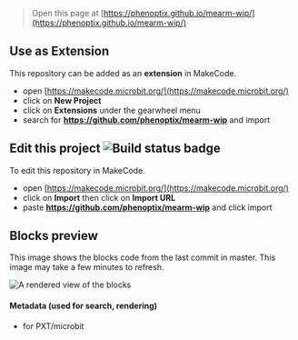 
> Open this page at [https://phenoptix.github.io/mearm-wip/](https://phenoptix.github.io/mearm-wip/)

## Use as Extension

This repository can be added as an **extension** in MakeCode.

* open [https://makecode.microbit.org/](https://makecode.microbit.org/)
* click on **New Project**
* click on **Extensions** under the gearwheel menu
* search for **https://github.com/phenoptix/mearm-wip** and import

## Edit this project ![Build status badge](https://github.com/phenoptix/mearm-wip/workflows/MakeCode/badge.svg)

To edit this repository in MakeCode.

* open [https://makecode.microbit.org/](https://makecode.microbit.org/)
* click on **Import** then click on **Import URL**
* paste **https://github.com/phenoptix/mearm-wip** and click import

## Blocks preview

This image shows the blocks code from the last commit in master.
This image may take a few minutes to refresh.

![A rendered view of the blocks](https://github.com/phenoptix/mearm-wip/raw/master/.github/makecode/blocks.png)

#### Metadata (used for search, rendering)

* for PXT/microbit
<script src="https://makecode.com/gh-pages-embed.js"></script><script>makeCodeRender("{{ site.makecode.home_url }}", "{{ site.github.owner_name }}/{{ site.github.repository_name }}");</script>

